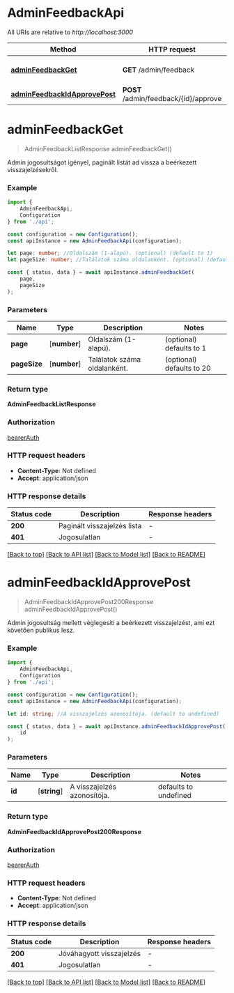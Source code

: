 # AdminFeedbackApi

All URIs are relative to *http://localhost:3000*

|Method | HTTP request | Description|
|------------- | ------------- | -------------|
|[**adminFeedbackGet**](#adminfeedbackget) | **GET** /admin/feedback | Visszajelzések listázása (admin)|
|[**adminFeedbackIdApprovePost**](#adminfeedbackidapprovepost) | **POST** /admin/feedback/{id}/approve | Visszajelzés jóváhagyása|

# **adminFeedbackGet**
> AdminFeedbackListResponse adminFeedbackGet()

Admin jogosultságot igényel, paginált listát ad vissza a beérkezett visszajelzésekről.

### Example

```typescript
import {
    AdminFeedbackApi,
    Configuration
} from './api';

const configuration = new Configuration();
const apiInstance = new AdminFeedbackApi(configuration);

let page: number; //Oldalszám (1-alapú). (optional) (default to 1)
let pageSize: number; //Találatok száma oldalanként. (optional) (default to 20)

const { status, data } = await apiInstance.adminFeedbackGet(
    page,
    pageSize
);
```

### Parameters

|Name | Type | Description  | Notes|
|------------- | ------------- | ------------- | -------------|
| **page** | [**number**] | Oldalszám (1-alapú). | (optional) defaults to 1|
| **pageSize** | [**number**] | Találatok száma oldalanként. | (optional) defaults to 20|


### Return type

**AdminFeedbackListResponse**

### Authorization

[bearerAuth](../README.md#bearerAuth)

### HTTP request headers

 - **Content-Type**: Not defined
 - **Accept**: application/json


### HTTP response details
| Status code | Description | Response headers |
|-------------|-------------|------------------|
|**200** | Paginált visszajelzés lista |  -  |
|**401** | Jogosulatlan |  -  |

[[Back to top]](#) [[Back to API list]](../README.md#documentation-for-api-endpoints) [[Back to Model list]](../README.md#documentation-for-models) [[Back to README]](../README.md)

# **adminFeedbackIdApprovePost**
> AdminFeedbackIdApprovePost200Response adminFeedbackIdApprovePost()

Admin jogosultság mellett véglegesíti a beérkezett visszajelzést, ami ezt követően publikus lesz.

### Example

```typescript
import {
    AdminFeedbackApi,
    Configuration
} from './api';

const configuration = new Configuration();
const apiInstance = new AdminFeedbackApi(configuration);

let id: string; //A visszajelzés azonosítója. (default to undefined)

const { status, data } = await apiInstance.adminFeedbackIdApprovePost(
    id
);
```

### Parameters

|Name | Type | Description  | Notes|
|------------- | ------------- | ------------- | -------------|
| **id** | [**string**] | A visszajelzés azonosítója. | defaults to undefined|


### Return type

**AdminFeedbackIdApprovePost200Response**

### Authorization

[bearerAuth](../README.md#bearerAuth)

### HTTP request headers

 - **Content-Type**: Not defined
 - **Accept**: application/json


### HTTP response details
| Status code | Description | Response headers |
|-------------|-------------|------------------|
|**200** | Jóváhagyott visszajelzés |  -  |
|**401** | Jogosulatlan |  -  |

[[Back to top]](#) [[Back to API list]](../README.md#documentation-for-api-endpoints) [[Back to Model list]](../README.md#documentation-for-models) [[Back to README]](../README.md)

